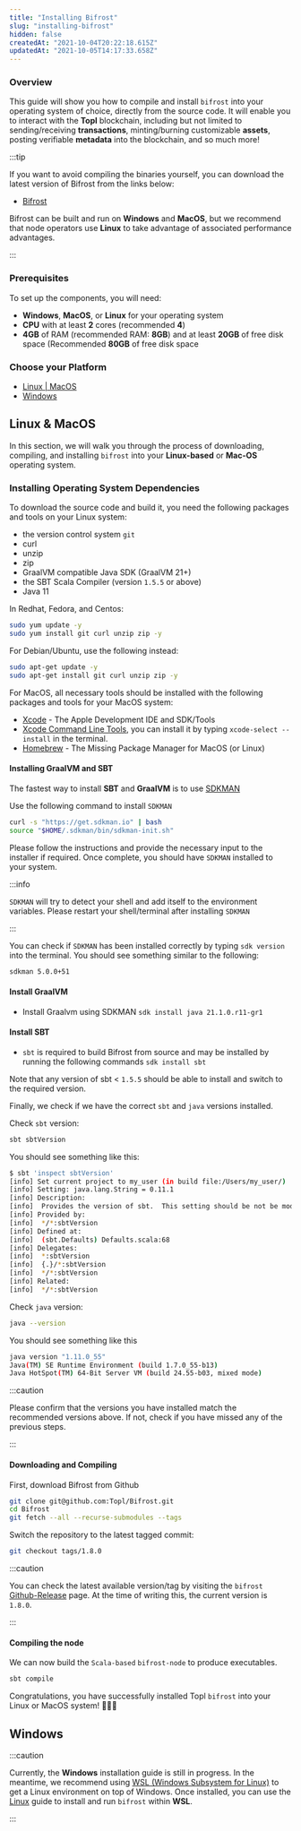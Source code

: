 ```yaml
---
title: "Installing Bifrost"
slug: "installing-bifrost"
hidden: false
createdAt: "2021-10-04T20:22:18.615Z"
updatedAt: "2021-10-05T14:17:33.658Z"
---
```

### Overview

This guide will show you how to compile and install `bifrost` into your operating system of choice, directly from the source code. It will enable you to interact with the **Topl** blockchain, including but not limited to sending/receiving **transactions**, minting/burning customizable **assets**, posting verifiable **metadata** into the blockchain, and so much more!

:::tip

If you want to avoid compiling the binaries yourself, you can download the latest version of Bifrost from the links below:

- [Bifrost](https://github.com/Topl/Bifrost/releases/latest/)

Bifrost can be built and run on **Windows** and **MacOS**, but we recommend that node operators use **Linux** to take advantage of associated performance advantages.

:::

### Prerequisites

To set up the components, you will need:

- **Windows**, **MacOS**, or **Linux** for your operating system
- **CPU** with at least **2** cores (recommended **4**)
- **4GB** of RAM (recommended RAM: **8GB**) and at least **20GB** of free disk space (Recommended **80GB** of free disk space

### Choose your Platform

- [Linux | MacOS](#linux--macos)
- [Windows](#windows)

## Linux & MacOS

In this section, we will walk you through the process of downloading, compiling, and installing `bifrost` into your **Linux-based** or **Mac-OS** operating system.

### Installing Operating System Dependencies

To download the source code and build it, you need the following packages and tools on your Linux system:

- the version control system `git`
- curl
- unzip
- zip
- GraalVM compatible Java SDK (GraalVM 21+)
- the SBT Scala Compiler (version `1.5.5` or above)
- Java 11

In Redhat, Fedora, and Centos:

```sh
sudo yum update -y
sudo yum install git curl unzip zip -y
```

For Debian/Ubuntu, use the following instead:

```sh
sudo apt-get update -y
sudo apt-get install git curl unzip zip -y
```

For MacOS, all necessary tools should be installed with the following packages and tools for your MacOS system:

- [Xcode](https://developer.apple.com/xcode) - The Apple Development IDE and SDK/Tools
- [Xcode Command Line Tools](https://developer.apple.com/xcode/features/), you can install it by typing `xcode-select --install` in the terminal.
- [Homebrew](https://brew.sh) - The Missing Package Manager for MacOS (or Linux)

#### Installing GraalVM and SBT

The fastest way to install **SBT** and **GraalVM** is to use  [SDKMAN](https://sdkman.io/)

Use the following command to install `SDKMAN`

```sh
curl -s "https://get.sdkman.io" | bash
source "$HOME/.sdkman/bin/sdkman-init.sh"
```

Please follow the instructions and provide the necessary input to the installer if required. Once complete, you should have `SDKMAN` installed to your system.

:::info

`SDKMAN` will try to detect your shell and add itself to the environment variables. Please restart your shell/terminal after installing `SDKMAN`

:::

 You can check if `SDKMAN` has been installed correctly by typing `sdk version` into the terminal. You should see something similar to the following:

```sh
sdkman 5.0.0+51
```

#### Install GraalVM

- Install Graalvm using SDKMAN
```sdk install java 21.1.0.r11-gr1```

#### Install SBT

- `sbt` is required to build Bifrost from source and may be installed by running the following commands
```sdk install sbt```

Note that any version of sbt < `1.5.5` should be able to install and switch to the required version.

Finally, we check if we have the correct `sbt` and `java` versions installed.

Check `sbt` version:

```sh
sbt sbtVersion
```

You should see something like this:

```sh
$ sbt 'inspect sbtVersion'
[info] Set current project to my_user (in build file:/Users/my_user/)
[info] Setting: java.lang.String = 0.11.1
[info] Description:
[info]  Provides the version of sbt.  This setting should be not be modified.
[info] Provided by:
[info]  */*:sbtVersion
[info] Defined at:
[info]  (sbt.Defaults) Defaults.scala:68
[info] Delegates:
[info]  *:sbtVersion
[info]  {.}/*:sbtVersion
[info]  */*:sbtVersion
[info] Related:
[info]  */*:sbtVersion
```

Check `java` version:

```sh
java --version
```

You should see something like this

```sh
java version "1.11.0_55"
Java(TM) SE Runtime Environment (build 1.7.0_55-b13)
Java HotSpot(TM) 64-Bit Server VM (build 24.55-b03, mixed mode)
```

:::caution

Please confirm that the versions you have installed match the recommended versions above. If not, check if you have missed any of the previous steps.

:::

#### Downloading and Compiling

First, download Bifrost from Github

```sh
git clone git@github.com:Topl/Bifrost.git
cd Bifrost
git fetch --all --recurse-submodules --tags
```

Switch the repository to the latest tagged commit:

```sh
git checkout tags/1.8.0
```

:::caution

You can check the latest available version/tag by visiting the `bifrost` [Github-Release](https://github.com/Topl/Bifrost/releases) page. At the time of writing this, the current version is `1.8.0`.

:::

#### Compiling the node

We can now build the `Scala-based` `bifrost-node` to produce executables.

```bash
sbt compile
```

Congratulations, you have successfully installed Topl `bifrost` into your Linux or MacOS system! 🎉🎉🎉

## Windows

:::caution

Currently, the **Windows** installation guide is still in progress. In the meantime, we recommend using [WSL (Windows Subsystem for Linux)](https://docs.microsoft.com/en-us/windows/wsl/) to get a Linux environment on top of Windows. Once installed, you can use the [Linux](#linux) guide to install and run `bifrost` within **WSL**.

:::
